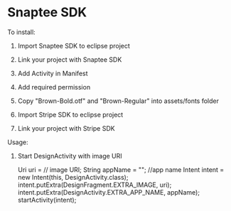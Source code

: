 Snaptee SDK
=================

To install:

1) Import Snaptee SDK to eclipse project

2) Link your project with Snaptee SDK

3) Add Activity in Manifest

    <activity 
        android:name="co.snaptee.sdk.DesignActivity"
        android:label="@string/co_snaptee_design"
        android:screenOrientation="portrait"
        android:theme="@style/Theme.SnapteeSDK">
    </activity>

    <activity 
        android:name="co.snaptee.sdk.OrderActivity"
        android:label="@string/co_snaptee_order"
        android:screenOrientation="portrait"
        android:theme="@style/Theme.SnapteeSDK">
    </activity>

    <activity
        android:name="co.snaptee.sdk.PayPalActivity"
        android:label="@string/co_snaptee_paypal"
        android:screenOrientation="portrait"
        android:theme="@style/Theme.SnapteeSDK">
    </activity>

    <activity 
        android:name="co.snaptee.sdk.ReceiptActivity"
        android:label="@string/co_snaptee_receipt"
        android:screenOrientation="portrait"
        android:theme="@style/Theme.SnapteeSDK">
    </activity>

4) Add required permission

	<uses-permission android:name="android.permission.INTERNET" />
  <uses-permission android:name="android.permission.READ_EXTERNAL_STORAGE" />
  <uses-permission android:name="android.permission.WRITE_EXTERNAL_STORAGE" />

5) Copy "Brown-Bold.otf" and "Brown-Regular" into assets/fonts folder

6) Import Stripe SDK to eclipse project

7) Link your project with Stripe SDK

Usage:

1) Start DesignActivity  with image URI

    Uri uri = // image URI;
    String appName = ""; //app name
    Intent intent = new Intent(this, DesignActivity.class);
    intent.putExtra(DesignFragment.EXTRA_IMAGE, uri);
    intent.putExtra(DesignActivity.EXTRA_APP_NAME, appName);
    startActivity(intent);
